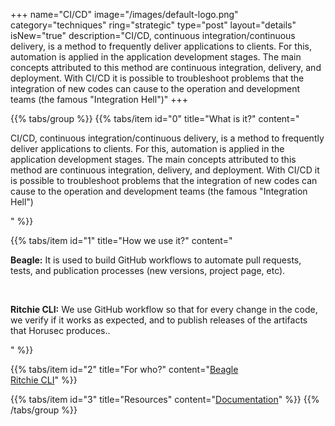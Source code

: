 +++
name="CI/CD"
image="/images/default-logo.png"
category="techniques"
ring="strategic"
type="post"
layout="details"
isNew="true"
description="CI/CD, continuous integration/continuous delivery, is a method to frequently deliver applications to clients. For this, automation is applied in the application development stages. The main concepts attributed to this method are continuous integration, delivery, and deployment. With CI/CD it is possible to troubleshoot problems that the integration of new codes can cause to the operation and development teams (the famous \"Integration Hell\")"
+++

{{% tabs/group %}}
  {{% tabs/item id="0" title="What is it?" content="<p>CI/CD, continuous integration/continuous delivery, is a method to frequently deliver applications to clients. For this, automation is applied in the application development stages. The main concepts attributed to this method are continuous integration, delivery, and deployment. With CI/CD it is possible to troubleshoot problems that the integration of new codes can cause to the operation and development teams (the famous \"Integration Hell\")</p>" %}}
  
  {{% tabs/item id="1" title="How we use it?" content="<p><strong>Beagle:</strong> It is used to build GitHub workflows to automate pull requests, tests, and publication processes (new versions, project page, etc).</p><br /><p><strong>Ritchie CLI:</strong> We use GitHub workflow so that for every change in the code, we verify if it works as expected, and to publish releases of the artifacts that Horusec produces..</p>" %}}
  
  {{% tabs/item id="2" title="For who?" content="<a href='https://usebeagle.io/' target='_blank'>Beagle</a><br /><a href='https://ritchiecli.io/' target='_blank'>Ritchie CLI</a>" %}}

  {{% tabs/item id="3" title="Resources" content="<a href='https://www.redhat.com/pt-br/topics/devops/what-is-ci-cd' target='_blank'>Documentation</a>" %}}
{{% /tabs/group %}}